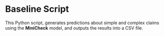 # Baseline Script

This Python script, generates predictions about simple and complex claims using the **MiniCheck** model, and outputs the results into a CSV file.
